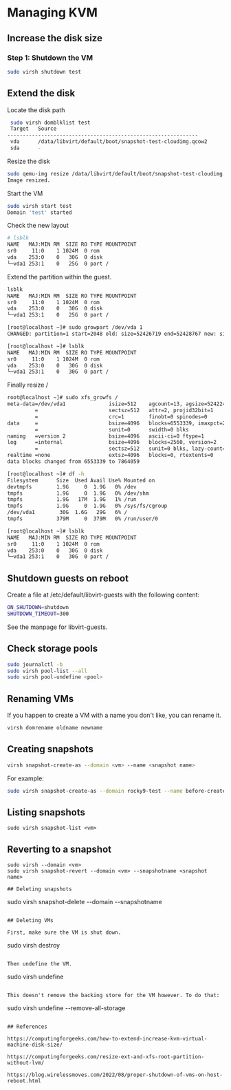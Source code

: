 # Managing KVM

## Increase the disk size

### Step 1: Shutdown the VM

```sh
sudo virsh shutdown test
```

## Extend the disk

Locate the disk path

```sh
 sudo virsh domblklist test
 Target   Source
--------------------------------------------------------------
 vda      /data/libvirt/default/boot/snapshot-test-cloudimg.qcow2
 sda      -
```

Resize the disk

```sh
sudo qemu-img resize /data/libvirt/default/boot/snapshot-test-cloudimg.qcow2 +5G
Image resized.
```

Start the VM

```sh
sudo virsh start test
Domain 'test' started
```

Check the new layout

```sh
# lsblk
NAME   MAJ:MIN RM  SIZE RO TYPE MOUNTPOINT
sr0     11:0    1 1024M  0 rom  
vda    253:0    0   30G  0 disk 
└─vda1 253:1    0   25G  0 part /
```

Extend the partition within the guest.

```sh
lsblk
NAME   MAJ:MIN RM  SIZE RO TYPE MOUNTPOINT
sr0     11:0    1 1024M  0 rom  
vda    253:0    0   30G  0 disk 
└─vda1 253:1    0   25G  0 part /

[root@localhost ~]# sudo growpart /dev/vda 1
CHANGED: partition=1 start=2048 old: size=52426719 end=52428767 new: size=62912479 end=62914527

[root@localhost ~]# lsblk
NAME   MAJ:MIN RM  SIZE RO TYPE MOUNTPOINT
sr0     11:0    1 1024M  0 rom  
vda    253:0    0   30G  0 disk 
└─vda1 253:1    0   30G  0 part /
```

Finally resize /

```sh
root@localhost ~]# sudo xfs_growfs /
meta-data=/dev/vda1              isize=512    agcount=13, agsize=524224 blks
         =                       sectsz=512   attr=2, projid32bit=1
         =                       crc=1        finobt=0 spinodes=0
data     =                       bsize=4096   blocks=6553339, imaxpct=25
         =                       sunit=0      swidth=0 blks
naming   =version 2              bsize=4096   ascii-ci=0 ftype=1
log      =internal               bsize=4096   blocks=2560, version=2
         =                       sectsz=512   sunit=0 blks, lazy-count=1
realtime =none                   extsz=4096   blocks=0, rtextents=0
data blocks changed from 6553339 to 7864059

[root@localhost ~]# df -h
Filesystem      Size  Used Avail Use% Mounted on
devtmpfs        1.9G     0  1.9G   0% /dev
tmpfs           1.9G     0  1.9G   0% /dev/shm
tmpfs           1.9G   17M  1.9G   1% /run
tmpfs           1.9G     0  1.9G   0% /sys/fs/cgroup
/dev/vda1        30G  1.6G   29G   6% /
tmpfs           379M     0  379M   0% /run/user/0

[root@localhost ~]# lsblk
NAME   MAJ:MIN RM  SIZE RO TYPE MOUNTPOINT
sr0     11:0    1 1024M  0 rom  
vda    253:0    0   30G  0 disk 
└─vda1 253:1    0   30G  0 part /
```

## Shutdown guests on reboot

Create a file at /etc/default/libvirt-guests with the following content:

```sh
ON_SHUTDOWN=shutdown
SHUTDOWN_TIMEOUT=300
```

See the manpage for libvirt-guests.

## Check storage pools

```sh
sudo journalctl -b
sudo virsh pool-list --all
sudo virsh pool-undefine <pool>
```

## Renaming VMs

If you happen to create a VM with a name you don't like, you can rename it.

```sh
virsh domrename oldname newname
```

## Creating snapshots

```sh
virsh snapshot-create-as --domain <vm> --name <snapshot name>
```

For example:

```sh
sudo virsh snapshot-create-as --domain rocky9-test --name before-createrepo
```

## Listing snapshots

```
sudo virsh snapshot-list <vm>
```

## Reverting to a snapshot

```
sudo virsh --domain <vm>
sudo virsh snapshot-revert --domain <vm> --snapshotname <snapshot name>

## Deleting snapshots

```
sudo virsh snapshot-delete --domain <vm> --snapshotname <snapshot name>
```

## Deleting VMs

First, make sure the VM is shut down.

```
sudo virsh destroy <vm>
```

Then undefine the VM.

```
sudo virsh undefine <vm>
```

This doesn't remove the backing store for the VM however. To do that:

```
sudo virsh undefine <vm> --remove-all-storage
```

## References

https://computingforgeeks.com/how-to-extend-increase-kvm-virtual-machine-disk-size/

https://computingforgeeks.com/resize-ext-and-xfs-root-partition-without-lvm/

https://blog.wirelessmoves.com/2022/08/proper-shutdown-of-vms-on-host-reboot.html